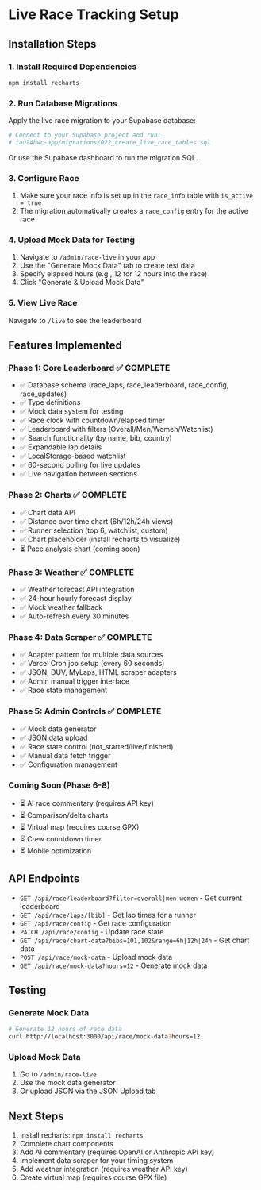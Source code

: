 # Live Race Tracking Setup

## Installation Steps

### 1. Install Required Dependencies

```bash
npm install recharts
```

### 2. Run Database Migrations

Apply the live race migration to your Supabase database:

```bash
# Connect to your Supabase project and run:
# iau24hwc-app/migrations/022_create_live_race_tables.sql
```

Or use the Supabase dashboard to run the migration SQL.

### 3. Configure Race

1. Make sure your race info is set up in the `race_info` table with `is_active = true`
2. The migration automatically creates a `race_config` entry for the active race

### 4. Upload Mock Data for Testing

1. Navigate to `/admin/race-live` in your app
2. Use the "Generate Mock Data" tab to create test data
3. Specify elapsed hours (e.g., 12 for 12 hours into the race)
4. Click "Generate & Upload Mock Data"

### 5. View Live Race

Navigate to `/live` to see the leaderboard

## Features Implemented

### Phase 1: Core Leaderboard ✅ COMPLETE

- ✅ Database schema (race_laps, race_leaderboard, race_config, race_updates)
- ✅ Type definitions
- ✅ Mock data system for testing
- ✅ Race clock with countdown/elapsed timer
- ✅ Leaderboard with filters (Overall/Men/Women/Watchlist)
- ✅ Search functionality (by name, bib, country)
- ✅ Expandable lap details
- ✅ LocalStorage-based watchlist
- ✅ 60-second polling for live updates
- ✅ Live navigation between sections

### Phase 2: Charts ✅ COMPLETE

- ✅ Chart data API
- ✅ Distance over time chart (6h/12h/24h views)
- ✅ Runner selection (top 6, watchlist, custom)
- ✅ Chart placeholder (install recharts to visualize)
- ⏳ Pace analysis chart (coming soon)

### Phase 3: Weather ✅ COMPLETE

- ✅ Weather forecast API integration
- ✅ 24-hour hourly forecast display
- ✅ Mock weather fallback
- ✅ Auto-refresh every 30 minutes

### Phase 4: Data Scraper ✅ COMPLETE

- ✅ Adapter pattern for multiple data sources
- ✅ Vercel Cron job setup (every 60 seconds)
- ✅ JSON, DUV, MyLaps, HTML scraper adapters
- ✅ Admin manual trigger interface
- ✅ Race state management

### Phase 5: Admin Controls ✅ COMPLETE

- ✅ Mock data generator
- ✅ JSON data upload
- ✅ Race state control (not_started/live/finished)
- ✅ Manual data fetch trigger
- ✅ Configuration management

### Coming Soon (Phase 6-8)

- ⏳ AI race commentary (requires API key)
- ⏳ Comparison/delta charts
- ⏳ Virtual map (requires course GPX)
- ⏳ Crew countdown timer
- ⏳ Mobile optimization

## API Endpoints

- `GET /api/race/leaderboard?filter=overall|men|women` - Get current leaderboard
- `GET /api/race/laps/[bib]` - Get lap times for a runner
- `GET /api/race/config` - Get race configuration
- `PATCH /api/race/config` - Update race state
- `GET /api/race/chart-data?bibs=101,102&range=6h|12h|24h` - Get chart data
- `POST /api/race/mock-data` - Upload mock data
- `GET /api/race/mock-data?hours=12` - Generate mock data

## Testing

### Generate Mock Data

```bash
# Generate 12 hours of race data
curl http://localhost:3000/api/race/mock-data?hours=12
```

### Upload Mock Data

1. Go to `/admin/race-live`
2. Use the mock data generator
3. Or upload JSON via the JSON Upload tab

## Next Steps

1. Install recharts: `npm install recharts`
2. Complete chart components
3. Add AI commentary (requires OpenAI or Anthropic API key)
4. Implement data scraper for your timing system
5. Add weather integration (requires weather API key)
6. Create virtual map (requires course GPX file)
